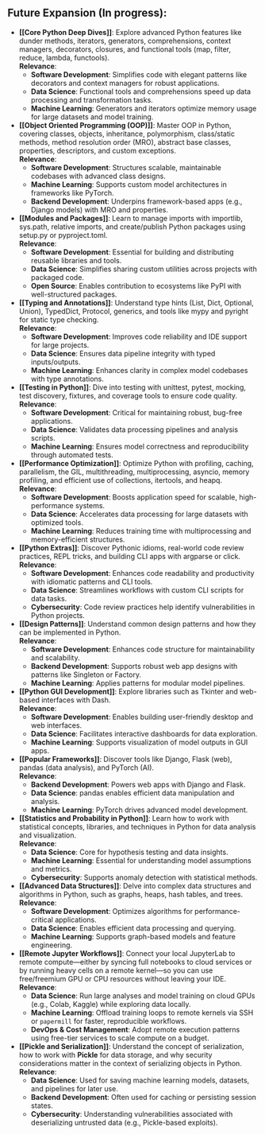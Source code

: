 ## Future Expansion (In progress): 

- **[[Core Python Deep Dives]]**: Explore advanced Python features like dunder methods, iterators, generators, comprehensions, context managers, decorators, closures, and functional tools (map, filter, reduce, lambda, functools).  
    **Relevance**:
    - **Software Development**: Simplifies code with elegant patterns like decorators and context managers for robust applications.
    - **Data Science**: Functional tools and comprehensions speed up data processing and transformation tasks.
    - **Machine Learning**: Generators and iterators optimize memory usage for large datasets and model training.
- **[[Object Oriented Programming (OOP)]]**: Master OOP in Python, covering classes, objects, inheritance, polymorphism, class/static methods, method resolution order (MRO), abstract base classes, properties, descriptors, and custom exceptions.  
    **Relevance**:
    - **Software Development**: Structures scalable, maintainable codebases with advanced class designs.
    - **Machine Learning**: Supports custom model architectures in frameworks like PyTorch.
    - **Backend Development**: Underpins framework-based apps (e.g., Django models) with MRO and properties.
- **[[Modules and Packages]]**: Learn to manage imports with importlib, sys.path, relative imports, and create/publish Python packages using setup.py or pyproject.toml.  
    **Relevance**:
    - **Software Development**: Essential for building and distributing reusable libraries and tools.
    - **Data Science**: Simplifies sharing custom utilities across projects with packaged code.
    - **Open Source**: Enables contribution to ecosystems like PyPI with well-structured packages.
- **[[Typing and Annotations]]**: Understand type hints (List, Dict, Optional, Union), TypedDict, Protocol, generics, and tools like mypy and pyright for static type checking.  
    **Relevance**:
    - **Software Development**: Improves code reliability and IDE support for large projects.
    - **Data Science**: Ensures data pipeline integrity with typed inputs/outputs.
    - **Machine Learning**: Enhances clarity in complex model codebases with type annotations.
- **[[Testing in Python]]**: Dive into testing with unittest, pytest, mocking, test discovery, fixtures, and coverage tools to ensure code quality.  
    **Relevance**:
    - **Software Development**: Critical for maintaining robust, bug-free applications.
    - **Data Science**: Validates data processing pipelines and analysis scripts.
    - **Machine Learning**: Ensures model correctness and reproducibility through automated tests.
- **[[Performance Optimization]]**: Optimize Python with profiling, caching, parallelism, the GIL, multithreading, multiprocessing, asyncio, memory profiling, and efficient use of collections, itertools, and heapq.  
    **Relevance**:
    - **Software Development**: Boosts application speed for scalable, high-performance systems.
    - **Data Science**: Accelerates data processing for large datasets with optimized tools.
    - **Machine Learning**: Reduces training time with multiprocessing and memory-efficient structures.
- **[[Python Extras]]**: Discover Pythonic idioms, real-world code review practices, REPL tricks, and building CLI apps with argparse or click.  
    **Relevance**:
    - **Software Development**: Enhances code readability and productivity with idiomatic patterns and CLI tools.
    - **Data Science**: Streamlines workflows with custom CLI scripts for data tasks.
    - **Cybersecurity**: Code review practices help identify vulnerabilities in Python projects.
- **[[Design Patterns]]**: Understand common design patterns and how they can be implemented in Python.  
    **Relevance**:
    - **Software Development**: Enhances code structure for maintainability and scalability.
    - **Backend Development**: Supports robust web app designs with patterns like Singleton or Factory.
    - **Machine Learning**: Applies patterns for modular model pipelines.
- **[[Python GUI Development]]**: Explore libraries such as Tkinter and web-based interfaces with Dash.  
    **Relevance**:
    - **Software Development**: Enables building user-friendly desktop and web interfaces.
    - **Data Science**: Facilitates interactive dashboards for data exploration.
    - **Machine Learning**: Supports visualization of model outputs in GUI apps.
- **[[Popular Frameworks]]**: Discover tools like Django, Flask (web), pandas (data analysis), and PyTorch (AI).  
    **Relevance**:
    - **Backend Development**: Powers web apps with Django and Flask.
    - **Data Science**: pandas enables efficient data manipulation and analysis.
    - **Machine Learning**: PyTorch drives advanced model development.
- **[[Statistics and Probability in Python]]**: Learn how to work with statistical concepts, libraries, and techniques in Python for data analysis and visualization.  
    **Relevance**:
    - **Data Science**: Core for hypothesis testing and data insights.
    - **Machine Learning**: Essential for understanding model assumptions and metrics.
    - **Cybersecurity**: Supports anomaly detection with statistical methods.
- **[[Advanced Data Structures]]**: Delve into complex data structures and algorithms in Python, such as graphs, heaps, hash tables, and trees.  
    **Relevance**:
    - **Software Development**: Optimizes algorithms for performance-critical applications.
    - **Data Science**: Enables efficient data processing and querying.
    - **Machine Learning**: Supports graph-based models and feature engineering.
- **[[Remote Jupyter Workflows]]**: Connect your local JupyterLab to remote compute—either by syncing full notebooks to cloud services or by running heavy cells on a remote kernel—so you can use free/freemium GPU or CPU resources without leaving your IDE.  **Relevance**:
	- **Data Science**: Run large analyses and model training on cloud GPUs (e.g., Colab, Kaggle) while exploring data locally.
	- **Machine Learning**: Offload training loops to remote kernels via SSH or `papermill` for faster, reproducible workflows.
	- **DevOps & Cost Management**: Adopt remote execution patterns using free-tier services to scale compute on a budget.
- **[[Pickle and Serialization]]**: Understand the concept of serialization, how to work with **Pickle** for data storage, and why security considerations matter in the context of serializing objects in Python.
  **Relevance**:
	- **Data Science**: Used for saving machine learning models, datasets, and pipelines for later use.
	- **Backend Development**: Often used for caching or persisting session states.
	- **Cybersecurity**: Understanding vulnerabilities associated with deserializing untrusted data (e.g., Pickle-based exploits).